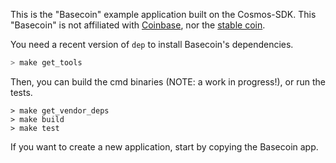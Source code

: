 This is the "Basecoin" example application built on the Cosmos-SDK.  This
"Basecoin" is not affiliated with [Coinbase](http://www.getbasecoin.com/), nor
the [stable coin](http://www.getbasecoin.com/).

You need a recent version of `dep` to install Basecoin's dependencies.

```bash
> make get_tools
```

Then, you can build the cmd binaries (NOTE: a work in progress!), or run the tests.

```
> make get_vendor_deps
> make build
> make test
```

If you want to create a new application, start by copying the Basecoin app.
